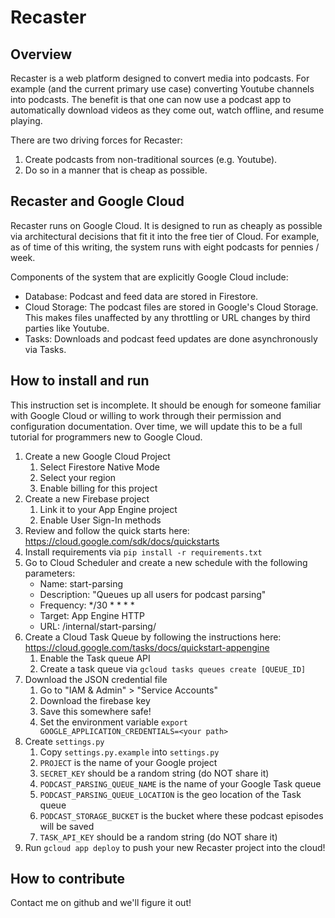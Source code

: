 # Recaster

## Overview
Recaster is a web platform designed to convert media into podcasts.  For example (and the current primary use case) converting Youtube channels into podcasts.  The benefit is that one can now use a podcast app to automatically download videos as they come out, watch offline, and resume playing.

There are two driving forces for Recaster:
1. Create podcasts from non-traditional sources (e.g. Youtube).
1. Do so in a manner that is cheap as possible.

## Recaster and Google Cloud
Recaster runs on Google Cloud.  It is designed to run as cheaply as possible via architectural decisions that fit it into the free tier of Cloud.  For example, as of time of this writing, the system runs with eight podcasts for pennies / week.

Components of the system that are explicitly Google Cloud include:

- Database: Podcast and feed data are stored in Firestore.
- Cloud Storage: The podcast files are stored in Google's Cloud Storage.  This makes files unaffected by any throttling or URL changes by third parties like Youtube.
- Tasks: Downloads and podcast feed updates are done asynchronously via Tasks.

## How to install and run
This instruction set is incomplete.  It should be enough for someone familiar with Google Cloud or willing to work through their permission and configuration documentation.  Over time, we will update this to be a full tutorial for programmers new to Google Cloud.
1. Create a new Google Cloud Project
    1. Select Firestore Native Mode
    1. Select your region
    1. Enable billing for this project
1. Create a new Firebase project
    1. Link it to your App Engine project
    1. Enable User Sign-In methods
1. Review and follow the quick starts here: https://cloud.google.com/sdk/docs/quickstarts
1. Install requirements via `pip install -r requirements.txt`
1. Go to Cloud Scheduler and create a new schedule with the following parameters:
    - Name: start-parsing
    - Description: "Queues up all users for podcast parsing"
    - Frequency: */30 * * * *
    - Target: App Engine HTTP
    - URL: /internal/start-parsing/
1. Create a Cloud Task Queue by following the instructions here: https://cloud.google.com/tasks/docs/quickstart-appengine
    1. Enable the Task queue API
    1. Create a task queue via `gcloud tasks queues create [QUEUE_ID]`
1. Download the JSON credential file
    1. Go to "IAM & Admin" > "Service Accounts"
    1. Download the firebase key
    1. Save this somewhere safe!
    1. Set the environment variable `export GOOGLE_APPLICATION_CREDENTIALS=<your path>`
1. Create `settings.py`
    1. Copy `settings.py.example` into `settings.py`
    1. `PROJECT` is the name of your Google project
    1. `SECRET_KEY` should be a random string (do NOT share it)
    1. `PODCAST_PARSING_QUEUE_NAME` is the name of your Google Task queue
    1. `PODCAST_PARSING_QUEUE_LOCATION` is the geo location of the Task queue 
    1. `PODCAST_STORAGE_BUCKET` is the bucket where these podcast episodes will be saved
    1. `TASK_API_KEY` should be a random string (do NOT share it)
1. Run `gcloud app deploy` to push your new Recaster project into the cloud!

## How to contribute
Contact me on github and we'll figure it out!